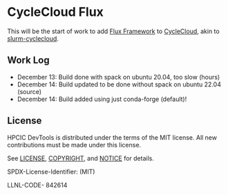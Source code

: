 # CycleCloud Flux

This will be the start of work to add [Flux Framework](https://flux-framework.org) to [CycleCloud](https://github.com/Azure/cyclecloud-scalelib), akin to [slurm-cyclecloud](https://github.com/Azure/cyclecloud-slurm).

## Work Log

- December 13: Build done with spack on ubuntu 20.04, too slow (hours)
- December 14: Build updated to be done without spack on ubuntu 22.04 (source)
- December 14: Build added using just conda-forge (default)!

## License

HPCIC DevTools is distributed under the terms of the MIT license.
All new contributions must be made under this license.

See [LICENSE](https://github.com/converged-computing/cloud-select/blob/main/LICENSE),
[COPYRIGHT](https://github.com/converged-computing/cloud-select/blob/main/COPYRIGHT), and
[NOTICE](https://github.com/converged-computing/cloud-select/blob/main/NOTICE) for details.

SPDX-License-Identifier: (MIT)

LLNL-CODE- 842614
